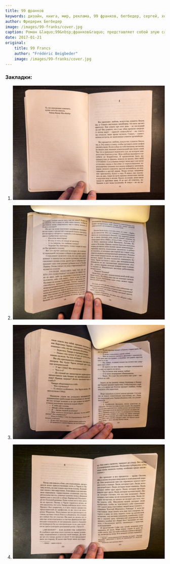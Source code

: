 ```yaml
---
title: 99 франков
keywords: дизайн, книга, мир, реклама, 99 франков, бегбедер, сергей, хохлов, рекомендации, отзывы, закладки
author: Фредерик Бегбедер
image: /images/99-franks/cover.jpg
caption: Роман &laquo;99&nbsp;франков&raquo; представляет собой злую сатиру на&nbsp;рекламный бизнес, безжалостно разоблачает этот безумный и&nbsp;полный превратностей мир, в&nbsp;котором все презирают друг друга и&nbsp;так бездарно растрачивается человеческий ресурс...<br/><br/>Роман Бегбедера провокационен, написан в&nbsp;духе времени и&nbsp;весьма полемичен. Он&nbsp;стал настоящим событием литературного сезона, а&nbsp;его автор, уволенный накануне публикации из&nbsp;рекламного агентства, покинул мир рекламы, чтобы немедленно войти в&nbsp;мир бестселлеров.
date: 2017-01-21
original:
    title: 99 Francs
    author: "Frédéric Beigbeder"
    image: /images/99-franks/cover.jpg
---
```


### Закладки:
1. ![Закладка 1](/images/99-franks/bookmark-thumb-1.jpg)

2. ![Закладка 2](/images/99-franks/bookmark-thumb-2.jpg)

3. ![Закладка 3](/images/99-franks/bookmark-thumb-3.jpg)

4. ![Закладка 4](/images/99-franks/bookmark-thumb-4.jpg)
